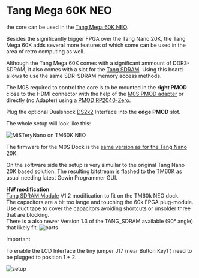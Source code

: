 # Tang Mega 60K NEO

the core can be used in the [Tang Mega 60K NEO](https://wiki.sipeed.com/hardware/en/tang/tang-mega-60k/mega-60k.html).

Besides the significantly bigger FPGA over the Tang Nano 20K, the Tang Mega 60K adds several more features of
which some can be used in the area of retro computing as well. 

Although the Tang Mega 60K comes with a significant ammount of
DDR3-SDRAM, it also comes with a slot for the [Tang
SDRAM](https://wiki.sipeed.com/hardware/en/tang/tang-PMOD/FPGA_PMOD.html#TANG_SDRAM). Using this board allows to use the same SDR-SDRAM memory access methods.<br> 

The M0S required to control the core is to be mounted in the
**right PMOD** close to the HDMI connector with the help of the [M0S PMOD adapter](board/m0s_pmod) or directly (no Adapter) using a [PMOD RP2040-Zero](https://github.com/vossstef/tang_nano_20k_c64/tree/main/board/pizero_pmod/README.md).

Plug the optional Dualshock [DS2x2](https://wiki.sipeed.com/hardware/en/tang/tang-PMOD/FPGA_PMOD.html#PMOD_DS2x2) Interface into the **edge PMOD** slot.<br>

The whole setup will look like this:

![MiSTeryNano on TM60K NEO](./.assets/mega60k.png)

The firmware for the M0S Dock is the [same version as for the Tang
Nano 20K](firmware/misterynano_fw/).

On the software side the setup is very simuilar to the original Tang Nano 20K based solution. The resulting bitstream is flashed to the TM60K as usual needing latest Gowin Programmer GUI.


**HW modification**  
[Tang SDRAM Module](https://wiki.sipeed.com/hardware/en/tang/tang-PMOD/FPGA_PMOD.html#TANG_SDRAM) V1.2 modification to fit on the TM60k NEO dock.<br>
The capacitors are a bit too lange and touching the 60k FPGA plug-module.  
Use duct tape to cover the capacitors avoiding shortcuts or unsolder three that are blocking.  
There is a also newer Version 1.3 of the TANG_SDRAM available (90° angle) that likely fit. 
![parts](./.assets/sdram_mod.png)

> [!IMPORTANT]
> To enable the LCD Interface the tiny jumper J17 (near Button Key1 ) need to be plugged to position 1 + 2.

![setup](\.assets/tm60k_lcd.png)